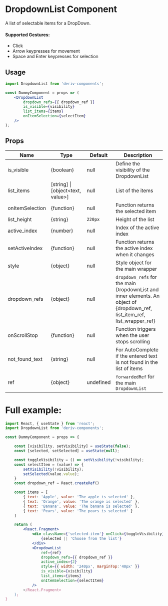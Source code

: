# DropdownList Component

A list of selectable items for a DropDown.

#### Supported Gestures:

-   Click
-   Arrow keypresses for movement
-   Space and Enter keypresses for selection

## Usage

```jsx
import DropdownList from 'deriv-components';

const DummyComponent = props => (
    <DropdownList
        dropdown_refs={{ dropdown_ref }}
        is_visible={visibility}
        list_items={items}
        onItemSelection={selectItem}
    />
);
```

## Props

| Name            | Type                              | Default   | Description                                                                                                                |
| --------------- | --------------------------------- | --------- | -------------------------------------------------------------------------------------------------------------------------- |
| is_visible      | {boolean}                         | null      | Define the visibility of the DropdownList                                                                                  |
| list_items      | [string] \| [object<text, value>] | null      | List of the items                                                                                                          |
| onItemSelection | {function}                        | null      | Function returns the selected item                                                                                         |
| list_height     | {string}                          | `220px`   | Height of the list                                                                                                         |
| active_index    | {number}                          | null      | Index of the active index                                                                                                  |
| setActiveIndex  | {function}                        | null      | Function returns the active index when it changes                                                                          |
| style           | {object}                          | null      | Style object for the main wrapper                                                                                          |
| dropdown_refs   | {object}                          | null      | `dropdown_refs` for the main DropdownList and inner elements. An object of {dropdown_ref, list_item_ref, list_wrapper_ref} |
| onScrollStop    | {function}                        | null      | Function triggers when the user stops scrolling                                                                            |
| not_found_text  | {string}                          | null      | For AutoComplete if the entered text is not found in the list of items                                                     |
| ref             | {object}                          | undefined | `forwardedRef` for the main `DropdownList`                                                                                 |

# Full example:

```jsx
import React, { useState } from 'react';
import DropdownList from 'deriv-components';

const DummyComponent = props => {

    const [visibility, setVisibility] = useState(false);
    const [selected, setSelected] = useState(null);

    const toggleVisibility = () => setVisibility(!visibility);
    const selectItem = (value) => {
        setVisibility(!visibility);
        setSelected(value.value);
    }
    const dropdown_ref = React.createRef()

    const items = [
        { text: 'Apple', value: 'The apple is selected' },
        { text: 'Orange', value: 'The orange is selected' },
        { text: 'Banana', value: 'The banana is selected' },
        { text: 'Pears', value: 'The pears is selected' }
    ]

    return (
        <React.Fragment>
            <div className={'selected-item'} onClick={toggleVisibility}></div>
                {selected || 'Choose from the list'}
            </div>
            <DropdownList
                ref={ref}
                dropdown_refs={{ dropdown_ref }}
                active_index={2}
                style={{ width: '240px', marginTop:'40px' }}
                is_visible={visibility}
                list_items={items}
                onItemSelection={selectItem}
            />
        </React.Fragment>
    );
}
```
